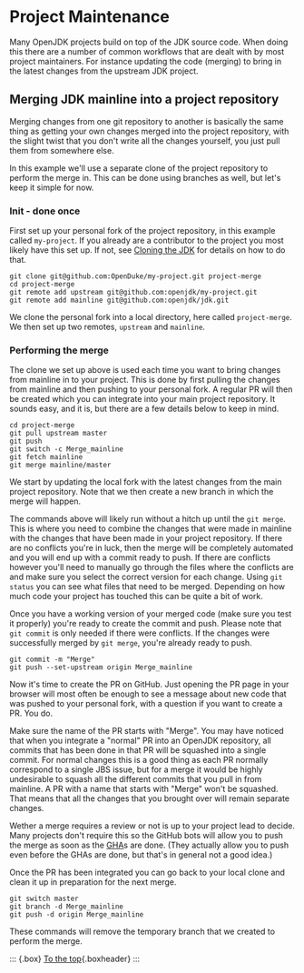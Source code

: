 # Project Maintenance

Many OpenJDK projects build on top of the JDK source code. When doing this there are a number of common workflows that are dealt with by most project maintainers. For instance updating the code (merging) to bring in the latest changes from the upstream JDK project.

## Merging JDK mainline into a project repository

Merging changes from one git repository to another is basically the same thing as getting your own changes merged into the project repository, with the slight twist that you don't write all the changes yourself, you just pull them from somewhere else.

In this example we'll use a separate clone of the project repository to perform the merge in. This can be done using branches as well, but let's keep it simple for now.

### Init - done once

First set up your personal fork of the project repository, in this example called `my-project`. If you already are a contributor to the project you most likely have this set up. If not, see [Cloning the JDK](#cloning-the-jdk) for details on how to do that.

~~~
git clone git@github.com:OpenDuke/my-project.git project-merge
cd project-merge
git remote add upstream git@github.com:openjdk/my-project.git
git remote add mainline git@github.com:openjdk/jdk.git
~~~

We clone the personal fork into a local directory, here called `project-merge`. We then set up two remotes, `upstream` and `mainline`.

### Performing the merge

The clone we set up above is used each time you want to bring changes from mainline in to your project. This is done by first pulling the changes from mainline and then pushing to your personal fork. A regular PR will then be created which you can integrate into your main project repository. It sounds easy, and it is, but there are a few details below to keep in mind.

~~~
cd project-merge
git pull upstream master
git push
git switch -c Merge_mainline
git fetch mainline
git merge mainline/master
~~~

We start by updating the local fork with the latest changes from the main project repository. Note that we then create a new branch in which the merge will happen.

The commands above will likely run without a hitch up until the `git merge`. This is where you need to combine the changes that were made in mainline with the changes that have been made in your project repository. If there are no conflicts you're in luck, then the merge will be completely automated and you will end up with a commit ready to push. If there are conflicts however you'll need to manually go through the files where the conflicts are and make sure you select the correct version for each change. Using `git status` you can see what files that need to be merged. Depending on how much code your project has touched this can be quite a bit of work.

Once you have a working version of your merged code (make sure you test it properly) you're ready to create the commit and push. Please note that `git commit` is only needed if there were conflicts. If the changes were successfully merged by `git merge`, you're already ready to push.

~~~
git commit -m "Merge"
git push --set-upstream origin Merge_mainline
~~~

Now it's time to create the PR on GitHub. Just opening the PR page in your browser will most often be enough to see a message about new code that was pushed to your personal fork, with a question if you want to create a PR. You do.

Make sure the name of the PR starts with "Merge". You may have noticed that when you integrate a "normal" PR into an OpenJDK repository, all commits that has been done in that PR will be squashed into a single commit. For normal changes this is a good thing as each PR normally correspond to a single JBS issue, but for a merge it would be highly undesirable to squash all the different commits that you pull in from mainline. A PR with a name that starts with "Merge" won't be squashed. That means that all the changes that you brought over will remain separate changes.

Wether a merge requires a review or not is up to your project lead to decide. Many projects don't require this so the GitHub bots will allow you to push the merge as soon as the [GHA](#github-actions)s are done. (They actually allow you to push even before the GHAs are done, but that's in general not a good idea.)

Once the PR has been integrated you can go back to your local clone and clean it up in preparation for the next merge.

~~~
git switch master
git branch -d Merge_mainline
git push -d origin Merge_mainline
~~~

These commands will remove the temporary branch that we created to perform the merge.

::: {.box}
[To the top](#){.boxheader}
:::
